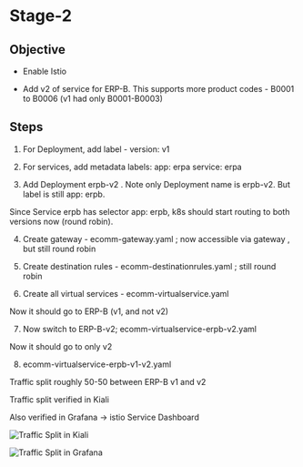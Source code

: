 # Stage-2

## Objective

- Enable Istio 

- Add v2 of service for ERP-B. This supports more product codes - B0001 to B0006  (v1 had only B0001-B0003)

## Steps

1. For Deployment, add label - version: v1

2. For services, add metadata
  labels:
    app: erpa
    service: erpa

3. Add Deployment erpb-v2 . Note only Deployment name is erpb-v2. But label is still app: erpb. 

Since Service erpb has selector app: erpb, k8s should start routing to both versions now (round robin).

4. Create gateway - ecomm-gateway.yaml  ; now accessible via gateway , but still round robin

5. Create destination rules - ecomm-destinationrules.yaml ; still round robin

6. Create all virtual services - ecomm-virtualservice.yaml

Now it should go to ERP-B (v1, and not v2) 

7. Now switch to ERP-B-v2; ecomm-virtualservice-erpb-v2.yaml

Now it should go to only v2

8. ecomm-virtualservice-erpb-v1-v2.yaml

Traffic split roughly 50-50 between ERP-B v1 and v2

Traffic split verified in Kiali

Also verified in Grafana -> istio Service Dashboard

![Traffic Split in Kiali](screenshots/kiali-traffic-split.jpeg)

![Traffic Split in Grafana](screenshots/grafana-traffic-split.jpeg)


 
